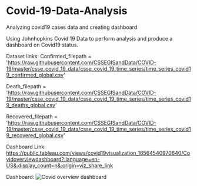 # Covid-19-Data-Analysis
Analyzing covid19 cases data and creating dashboard

Using Johnhopkins Covid 19 Data to perform analysis and produce a dashboard on Covid19 status.


Dataset links:
Confirmed_filepath = 'https://raw.githubusercontent.com/CSSEGISandData/COVID-19/master/csse_covid_19_data/csse_covid_19_time_series/time_series_covid19_confirmed_global.csv'

Death_filepath = 'https://raw.githubusercontent.com/CSSEGISandData/COVID-19/master/csse_covid_19_data/csse_covid_19_time_series/time_series_covid19_deaths_global.csv'

Recovered_filepath = 'https://raw.githubusercontent.com/CSSEGISandData/COVID-19/master/csse_covid_19_data/csse_covid_19_time_series/time_series_covid19_recovered_global.csv'


Dashboard Link: https://public.tableau.com/views/covid19visualization_16564540970640/Covidoverviewdashboard?:language=en-US&:display_count=n&:origin=viz_share_link

Dashboard:
![Covid overview dashboard](https://user-images.githubusercontent.com/31538546/179422205-5292f643-66e8-4c19-9428-99994d226e4b.png)
